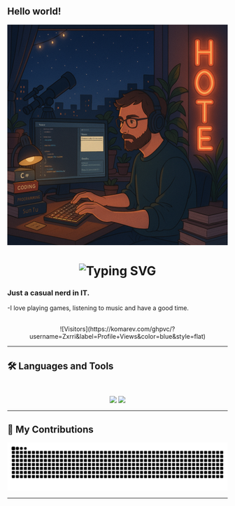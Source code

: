 ## Hello world!
<img src="https://github.com/Zxrri/Zxrri/blob/main/me.png" alt="AI-GEN-LOFI">
 
 <h1 align="center">
<img src="https://readme-typing-svg.herokuapp.com?font=Fira+Code&size=36&duration=4250&pause=1250&color=F7744E&background=FFFFFF00&center=true&vCenter=true&width=500&height=70&lines=Hi+There!+I'm+Zarri;Welcome+to+my+profile!" alt="Typing SVG" />
</h1>

### Just a casual nerd in IT. 

-I love playing games, listening to music and have a good time.

<br>

<div align="center">   
   ![Visitors](https://komarev.com/ghpvc/?username=Zxrri&label=Profile+Views&color=blue&style=flat)
   
  </div>
<hr>
    
## 🛠️ Languages and Tools

<br>

<p align="center">
  <img src="https://skillicons.dev/icons?i=react,nextjs,windows,vscode,visualstudio,unity,pycharm,github,docker" />
  <img src="https://skillicons.dev/icons?i=html,css,js,git,postman,py,powershell,md,cs,dotnet,bootstrap" />
</p>

<hr>

## 🐍 My Contributions

<div align="center">
  <picture>
    <source media="(prefers-color-scheme: dark)" srcset="https://raw.githubusercontent.com/Zxrri/Zxrri/output/github-contribution-grid-snake-dark.svg" />
    <source media="(prefers-color-scheme: light)" srcset="https://raw.githubusercontent.com/Zxrri/Zxrri/output/github-contribution-grid-snake.svg" />
    <img alt="github-snake" src="https://raw.githubusercontent.com/Zxrri/Zxrri/output/github-contribution-grid-snake.svg" />
  </picture>
</div>




<hr>

<!--
**Zxrri/Zxrri** is a ✨ _special_ ✨ repository because its `README.md` (this file) appears on your GitHub profile.

Here are some ideas to get you started:

- 🔭 I’m currently working on ...
- 🌱 I’m currently learning ...
- 👯 I’m looking to collaborate on ...
- 🤔 I’m looking for help with ...
- 💬 Ask me about ...
- 📫 How to reach me: ...
- 😄 Pronouns: ...
- ⚡ Fun fact: ...
-->
